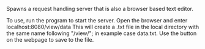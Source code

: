 Spawns a request handling server that is also a browser based text editor.

To use, run the program to start the server.
Open the browser and enter localhost:8080/view/data
This will create a .txt file in the local directory with the same name following "/view/"; in example case data.txt.
Use the button on the webpage to save to the file.

